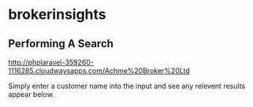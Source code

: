 # brokerinsights

## Performing A Search
http://phplaravel-359260-1116285.cloudwaysapps.com/Achme%20Broker%20Ltd

Simply enter a customer name into the input and see any relevent results appear below.
